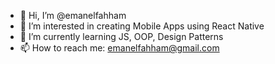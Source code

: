 - 👋 Hi, I’m @emanelfahham
- 👀 I’m interested in creating Mobile Apps using React Native
- 🌱 I’m currently learning JS, OOP, Design Patterns
- 📫 How to reach me: emanelfahham@gmail.com

